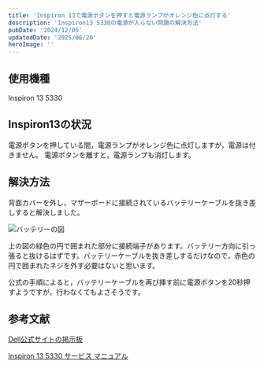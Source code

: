 ```yaml
---
title: 'Inspiron 13で電源ボタンを押すと電源ランプがオレンジ色に点灯する'
description: 'Inspiron13 5330の電源が入らない問題の解決方法'
pubDate: '2024/12/05'
updatedDate: '2025/06/20'
heroImage: ''
---
```

## 使用機種
Inspiron 13 5330

## Inspiron13の状況
電源ボタンを押している間，電源ランプがオレンジ色に点灯しますが，電源は付きません。
電源ボタンを離すと，電源ランプも消灯します。

## 解決方法
背面カバーを外し，マザーボードに接続されているバッテリーケーブルを抜き差しすると解決しました。

![バッテリーの図](/img_blog/5/inspiron.png)

上の図の緑色の円で囲まれた部分に接続端子があります。バッテリー方向に引っ張ると抜けるはずです。バッテリーケーブルを抜き差しするだけなので，赤色の円で囲まれたネジを外す必要はないと思います。

公式の手順によると，バッテリーケーブルを再び挿す前に電源ボタンを20秒押すようですが，行わなくてもよさそうです。

## 参考文献
[Dell公式サイトの掲示板](https://www.dell.com/community/en/conversations/laptops-general-locked-topics/computer-wont-turn-on-solid-orange-amber-light/647f3a17f4ccf8a8de10c31f)

[Inspiron 13 5330 サービス マニュアル](https://www.dell.com/support/manuals/ja-jp/inspiron-13-5330-laptop/inspiron-13-5330-service-manual/%E3%83%90%E3%83%83%E3%83%86%E3%83%AA%E3%83%BC%E3%81%AE%E5%8F%96%E3%82%8A%E5%A4%96%E3%81%97?guid=guid-ffd3b9c5-bef1-41f6-9b3a-cc5b7bede112&lang=ja-jp)
